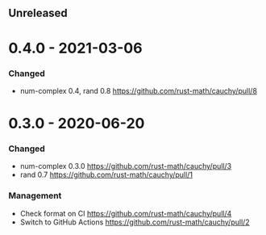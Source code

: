 Unreleased
-----------

0.4.0 - 2021-03-06
===================

### Changed

- num-complex 0.4, rand 0.8 https://github.com/rust-math/cauchy/pull/8

0.3.0 - 2020-06-20
===================

### Changed

- num-complex 0.3.0 https://github.com/rust-math/cauchy/pull/3
- rand 0.7 https://github.com/rust-math/cauchy/pull/1

### Management

- Check format on CI https://github.com/rust-math/cauchy/pull/4
- Switch to GitHub Actions https://github.com/rust-math/cauchy/pull/2
